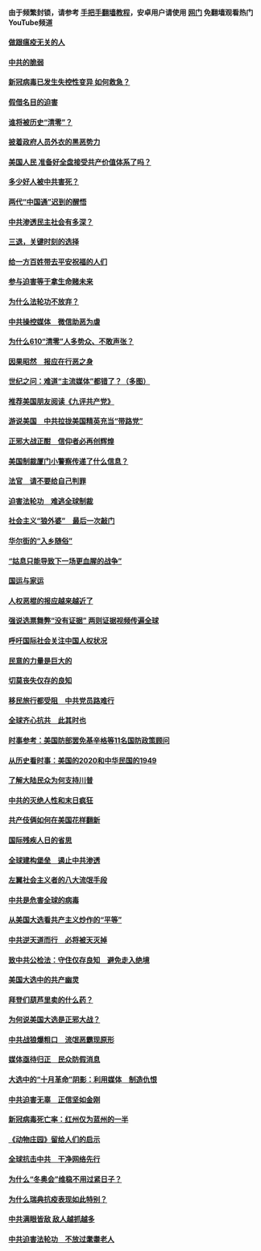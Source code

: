 #### 由于频繁封锁，请参考 [手把手翻墙教程](https://github.com/gfw-breaker/guides/wiki/)，安卓用户请使用 [网门](https://github.com/gfw-breaker/nogfw/blob/master/dl.md?t=01062200) 免翻墙观看热门YouTube频道 

#### [做跟瘟疫无关的人](../pages/251/418171.md?t=01062200) 

#### [中共的脆弱](../pages/251/418196.md?t=01062200) 

#### [新冠病毒已发生失控性变异 如何救急？](../pages/251/418032.md?t=01062200) 

#### [假借名目的迫害](../pages/251/418055.md?t=01062200) 

#### [谁将被历史“清零”？](../pages/251/417485.md?t=01062200) 

#### [披着政府人员外衣的黑恶势力](../pages/251/417442.md?t=01062200) 

#### [美国人民 准备好全盘接受共产价值体系了吗？](../pages/251/417491.md?t=01062200) 

#### [多少好人被中共害死？](../pages/251/417144.md?t=01062200) 

#### [两代“中国通”迟到的醒悟](../pages/251/417064.md?t=01062200) 

#### [中共渗透民主社会有多深？](../pages/251/417063.md?t=01062200) 

#### [三退，关键时刻的选择](../pages/251/416969.md?t=01062200) 

#### [给一方百姓带去平安祝福的人们](../pages/251/416941.md?t=01062200) 

#### [参与迫害等于拿生命赌未来](../pages/251/416856.md?t=01062200) 

#### [为什么法轮功不放弃？](../pages/251/416864.md?t=01062200) 

#### [中共操控媒体　微信助恶为虐](../pages/251/416724.md?t=01062200) 

#### [为什么610“清零”人多势众、不敢声张？](../pages/251/416632.md?t=01062200) 

#### [因果昭然　报应在行恶之身](../pages/251/416582.md?t=01062200) 

#### [世纪之问：难道“主流媒体”都错了？（多图）](../pages/251/416571.md?t=01062200) 

#### [推荐美国朋友阅读《九评共产党》](../pages/251/416510.md?t=01062200) 

#### [游说美国　中共拉拢美国精英充当“带路党”](../pages/251/416529.md?t=01062200) 

#### [正邪大战正酣　信仰者必再创辉煌](../pages/251/416433.md?t=01062200) 

#### [美国制裁厦门小警察传递了什么信息？](../pages/251/416432.md?t=01062200) 

#### [法官　请不要给自己判罪](../pages/251/416379.md?t=01062200) 

#### [迫害法轮功　难逃全球制裁](../pages/251/416380.md?t=01062200) 

#### [社会主义“狼外婆”　最后一次敲门](../pages/251/416394.md?t=01062200) 

#### [华尔街的“入乡随俗”](../pages/251/416395.md?t=01062200) 

#### [“姑息只能导致下一场更血腥的战争”](../pages/251/416223.md?t=01062200) 

#### [国运与家运](../pages/251/416224.md?t=01062200) 

#### [人权恶棍的报应越来越近了](../pages/251/416276.md?t=01062200) 

#### [强说选票舞弊“没有证据” 两则证据视频传遍全球](../pages/251/416227.md?t=01062200) 

#### [呼吁国际社会关注中国人权状况](../pages/251/416135.md?t=01062200) 

#### [民意的力量是巨大的](../pages/251/416222.md?t=01062200) 

#### [切莫丧失仅存的良知](../pages/251/416134.md?t=01062200) 

#### [移民旅行都受阻　中共党员路难行](../pages/251/416033.md?t=01062200) 

#### [全球齐心抗共　此其时也](../pages/251/415989.md?t=01062200) 

#### [时事参考：美国防部罢免基辛格等11名国防政策顾问](../pages/251/415970.md?t=01062200) 

#### [从历史看时事：美国的2020和中华民国的1949](../pages/251/415949.md?t=01062200) 

#### [了解大陆民众为何支持川普](../pages/251/415950.md?t=01062200) 

#### [中共的灭绝人性和末日疯狂](../pages/251/415944.md?t=01062200) 

#### [共产伎俩如何在美国花样翻新](../pages/251/415908.md?t=01062200) 

#### [国际残疾人日的省思](../pages/251/415849.md?t=01062200) 

#### [全球建构堡垒　遏止中共渗透](../pages/251/415850.md?t=01062200) 

#### [左翼社会主义者的八大流氓手段](../pages/251/415802.md?t=01062200) 

#### [中共是危害全球的病毒](../pages/251/415569.md?t=01062200) 

#### [从美国大选看共产主义炒作的“平等”](../pages/251/415654.md?t=01062200) 

#### [中共逆天道而行　必将被天灭掉](../pages/251/415626.md?t=01062200) 

#### [致中共公检法：守住仅存良知　避免走入绝境](../pages/251/415627.md?t=01062200) 

#### [美国大选中的共产幽灵](../pages/251/415618.md?t=01062200) 

#### [拜登们葫芦里卖的什么药？](../pages/251/415531.md?t=01062200) 

#### [为何说美国大选是正邪大战？](../pages/251/415530.md?t=01062200) 

#### [中共战狼爆粗口　流氓恶霸现原形](../pages/251/415426.md?t=01062200) 

#### [媒体亟待归正　民众防假消息](../pages/251/415402.md?t=01062200) 

#### [大选中的“十月革命”阴影：利用媒体　制造仇恨](../pages/251/415334.md?t=01062200) 

#### [中共迫害无辜　正信坚如金刚](../pages/251/415307.md?t=01062200) 

#### [新冠病毒死亡率：红州仅为蓝州的一半](../pages/251/415164.md?t=01062200) 

#### [《动物庄园》留给人们的启示](../pages/251/415178.md?t=01062200) 

#### [全球抗击中共　干净网络先行](../pages/251/415096.md?t=01062200) 

#### [为什么“冬奥会”维稳不用过紧日子？](../pages/251/414949.md?t=01062200) 

#### [为什么瑞典抗疫表现如此特别？](../pages/251/414950.md?t=01062200) 

#### [中共满眼皆敌 敌人越抓越多](../pages/251/415053.md?t=01062200) 

#### [中共迫害法轮功　不放过耄耋老人](../pages/251/414994.md?t=01062200) 

